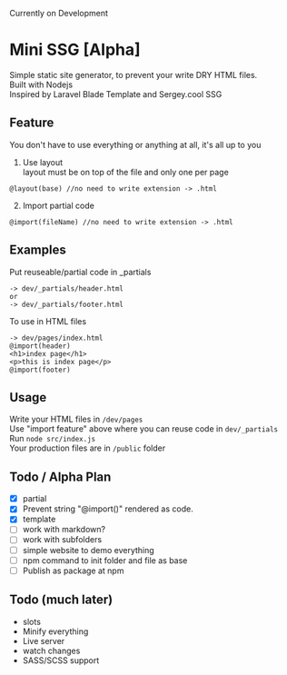 Currently on Development

# Mini SSG [Alpha]
Simple static site generator, to prevent your write DRY HTML files.  
Built with Nodejs  
Inspired by Laravel Blade Template and Sergey.cool SSG

## Feature

You don't have to use everything or anything at all, it's all up to you

1. Use layout   
layout must be on top of the file and only one per page
```
@layout(base) //no need to write extension -> .html
```

2. Import partial code
```
@import(fileName) //no need to write extension -> .html
```

## Examples

Put reuseable/partial code in _partials
```
-> dev/_partials/header.html
or
-> dev/_partials/footer.html
```

To use in HTML files
```
-> dev/pages/index.html
@import(header)
<h1>index page</h1>
<p>this is index page</p>
@import(footer)
```


## Usage
Write your HTML files in `/dev/pages`  
Use "import feature" above where you can reuse code in `dev/_partials`  
Run `node src/index.js`  
Your production files are in `/public` folder

## Todo / Alpha Plan
- [X] partial
- [X] Prevent string "@import()"  rendered as code.	
- [X] template 
- [ ] work with markdown?
- [ ] work with subfolders
- [ ] simple website to demo everything
- [ ] npm command to init folder and file as base
- [ ] Publish as package at npm

## Todo (much later)
- slots
- Minify everything
- Live server
- watch changes
- SASS/SCSS support


